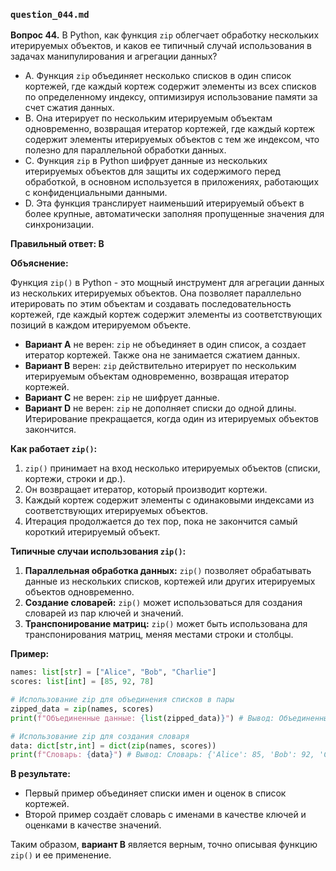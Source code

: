 ### `question_044.md`

**Вопрос 44.** В Python, как функция `zip` облегчает обработку нескольких итерируемых объектов, и каков ее типичный случай использования в задачах манипулирования и агрегации данных?

- A.  Функция `zip` объединяет несколько списков в один список кортежей, где каждый кортеж содержит элементы из всех списков по определенному индексу, оптимизируя использование памяти за счет сжатия данных.
- B.  Она итерирует по нескольким итерируемым объектам одновременно, возвращая итератор кортежей, где каждый кортеж содержит элементы итерируемых объектов с тем же индексом, что полезно для параллельной обработки данных.
- C.  Функция `zip` в Python шифрует данные из нескольких итерируемых объектов для защиты их содержимого перед обработкой, в основном используется в приложениях, работающих с конфиденциальными данными.
- D.  Эта функция транслирует наименьший итерируемый объект в более крупные, автоматически заполняя пропущенные значения для синхронизации.

**Правильный ответ: B**

**Объяснение:**

Функция `zip()` в Python - это мощный инструмент для агрегации данных из нескольких итерируемых объектов. Она позволяет параллельно итерировать по этим объектам и создавать последовательность кортежей, где каждый кортеж содержит элементы из соответствующих позиций в каждом итерируемом объекте.

*   **Вариант A** не верен: `zip` не объединяет в один список, а создает итератор кортежей. Также она не занимается сжатием данных.
*   **Вариант B** верен:  `zip` действительно итерирует по нескольким итерируемым объектам одновременно, возвращая итератор кортежей.
*   **Вариант C** не верен: `zip` не шифрует данные.
*   **Вариант D** не верен: `zip` не дополняет списки до одной длины. Итерирование прекращается, когда один из итерируемых объектов закончится.

**Как работает `zip()`:**

1.  `zip()` принимает на вход несколько итерируемых объектов (списки, кортежи, строки и др.).
2.  Он возвращает итератор, который производит кортежи.
3.  Каждый кортеж содержит элементы с одинаковыми индексами из соответствующих итерируемых объектов.
4.  Итерация продолжается до тех пор, пока не закончится самый короткий итерируемый объект.

**Типичные случаи использования `zip()`:**

1.  **Параллельная обработка данных:**  `zip()` позволяет обрабатывать данные из нескольких списков, кортежей или других итерируемых объектов одновременно.
2.  **Создание словарей:** `zip()` может использоваться для создания словарей из пар ключей и значений.
3.  **Транспонирование матриц:** `zip()` может быть использована для транспонирования матриц, меняя местами строки и столбцы.

**Пример:**

```python
names: list[str] = ["Alice", "Bob", "Charlie"]
scores: list[int] = [85, 92, 78]

# Использование zip для объединения списков в пары
zipped_data = zip(names, scores)
print(f"Объединенные данные: {list(zipped_data)}") # Вывод: Объединенные данные: [('Alice', 85), ('Bob', 92), ('Charlie', 78)]

# Использование zip для создания словаря
data: dict[str,int] = dict(zip(names, scores))
print(f"Словарь: {data}") # Вывод: Словарь: {'Alice': 85, 'Bob': 92, 'Charlie': 78}
```

**В результате:**
* Первый пример объединяет списки имен и оценок в список кортежей.
* Второй пример создаёт словарь с именами в качестве ключей и оценками в качестве значений.

Таким образом, **вариант B** является верным, точно описывая функцию `zip()` и ее применение.
